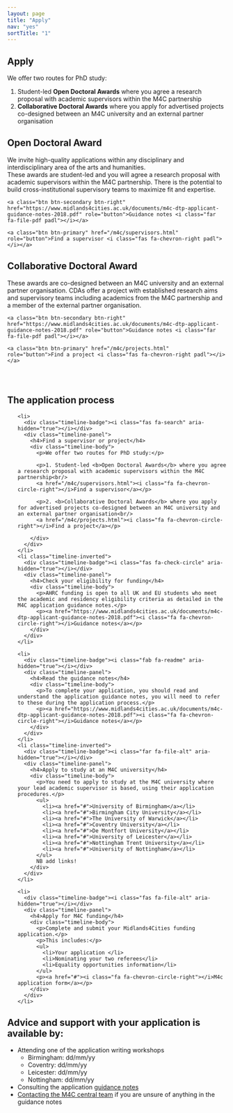 ```yaml
---
layout: page
title: "Apply"
nav: "yes"
sortTitle: "1"
---
```


<h2>Apply</h2>

We offer two routes for PhD study:

1.	Student-led **Open Doctoral Awards** where you agree a research proposal with academic supervisors within the M4C partnership
2.	**Collaborative Doctoral Awards** where you apply for advertised projects co-designed between an M4C university and an external partner organisation

<div class="row">
  <div class="col-sm">
    <h2>Open Doctoral Award</h2>
    <p>We invite high-quality applications within any disciplinary and interdisciplinary area of the arts and humanities.<br/>These awards are student-led and you will agree a research proposal with academic supervisors within the M4C partnership. There is the potential to build cross-institutional supervisory teams to maximize fit and expertise.</p>

    <a class="btn btn-secondary btn-right" href="https://www.midlands4cities.ac.uk/documents/m4c-dtp-applicant-guidance-notes-2018.pdf" role="button">Guidance notes <i class="far fa-file-pdf padl"></i></a>

    <a class="btn btn-primary" href="/m4c/supervisors.html" role="button">Find a supervisor <i class="fas fa-chevron-right padl"></i></a>


  </div>

  <div class="col-sm">
    <h2>Collaborative Doctoral Award</h2>
    <p>These awards are co-designed between an M4C university and an external partner organisation. CDAs offer a project with established research aims and supervisory teams including academics from the M4C partnership and a member of the external partner organisation.</p>

    <a class="btn btn-secondary btn-right" href="https://www.midlands4cities.ac.uk/documents/m4c-dtp-applicant-guidance-notes-2018.pdf" role="button">Guidance notes <i class="far fa-file-pdf padl"></i></a>

    <a class="btn btn-primary" href="/m4c/projects.html" role="button">Find a project <i class="fas fa-chevron-right padl"></i></a>
  </div>
</div>


<h2 style="padding-top: 2em">The application  process</h2>


<ul class="timeline">

    <li>
      <div class="timeline-badge"><i class="fas fa-search" aria-hidden="true"></i></div>
      <div class="timeline-panel">
        <h4>Find a supervisor or project</h4>
        <div class="timeline-body">
          <p>We offer two routes for PhD study:</p>

          <p>1.	Student-led <b>Open Doctoral Awards</b> where you agree a research proposal with academic supervisors within the M4C partnership<br/>
          <a href="/m4c/supervisors.html"><i class="fa fa-chevron-circle-right"></i>Find a supervisor</a></p>

          <p>2. <b>Collaborative Doctoral Awards</b> where you apply for advertised projects co-designed between an M4C university and an external partner organisation<br/>
          <a href="/m4c/projects.html"><i class="fa fa-chevron-circle-right"></i>Find a project</a></p>

        </div>
      </div>
    </li>
    <li class="timeline-inverted">
      <div class="timeline-badge"><i class="fas fa-check-circle" aria-hidden="true"></i></div>
      <div class="timeline-panel">
        <h4>Check your eligibility for funding</h4>
        <div class="timeline-body">
          <p>AHRC funding is open to all UK and EU students who meet the academic and residency eligibility criteria as detailed in the M4C application guidance notes.</p>
          <p><a href="https://www.midlands4cities.ac.uk/documents/m4c-dtp-applicant-guidance-notes-2018.pdf"><i class="fa fa-chevron-circle-right"></i>Guidance notes</a></p>
        </div>
      </div>
    </li>

    <li>
      <div class="timeline-badge"><i class="fab fa-readme" aria-hidden="true"></i></div>
      <div class="timeline-panel">
        <h4>Read the guidance notes</h4>
        <div class="timeline-body">
          <p>To complete your application, you should read and understand the application guidance notes, you will need to refer to these during the application process.</p>
          <p><a href="https://www.midlands4cities.ac.uk/documents/m4c-dtp-applicant-guidance-notes-2018.pdf"><i class="fa fa-chevron-circle-right"></i>Guidance notes</a></p>
        </div>
      </div>
    </li>
    <li class="timeline-inverted">
      <div class="timeline-badge"><i class="far fa-file-alt" aria-hidden="true"></i></div>
      <div class="timeline-panel">
        <h4>Apply to study at an M4C university</h4>
        <div class="timeline-body">
          <p>You need to apply to study at the M4C university where your lead academic supervisor is based, using their application procedures.</p>
          <ul>
            <li><a href="#">University of Birmingham</a></li>
            <li><a href="#">Birmingham City University</a></li>
          	<li><a href="#">The University of Warwick</a></li>
          	<li><a href="#">Coventry University</a></li>
          	<li><a href="#">De Montfort University</a></li>
          	<li><a href="#">University of Leicester</a></li>
          	<li><a href="#">Nottingham Trent University</a></li>
          	<li><a href="#">University of Nottingham</a></li>
          </ul>
          NB add links!
        </div>
      </div>
    </li>

    <li>
      <div class="timeline-badge"><i class="fas fa-file-alt" aria-hidden="true"></i></div>
      <div class="timeline-panel">
        <h4>Apply for M4C funding</h4>
        <div class="timeline-body">
          <p>Complete and submit your Midlands4Cities funding application.</p>
          <p>This includes:</p>
          <ul>
          	<li>Your application </li>
          	<li>Nominating your two referees</li>
          	<li>Equality opportunities information</li>
          </ul>
          <p><a href="#"><i class="fa fa-chevron-circle-right"></i>M4c application form</a></p>
        </div>
      </div>
    </li>

</ul>    



<h2>Advice and support with your application is available by: </h2>

<ul>
  <li>Attending one of the application writing workshops
    <ul>
    	<li>Birmingham: dd/mm/yy</li>
    	<li>Coventry: dd/mm/yy</li>
    	<li>Leicester: dd/mm/yy</li>
    	<li>Nottingham: dd/mm/yy</li>
    </ul>
  </li>
  <li>Consulting the application <a href="">guidance notes</a></li>
  <li><a href="/m4c/contact.html">Contacting the M4C central team</a> if you are unsure of anything in the guidance notes</li>
</ul>
